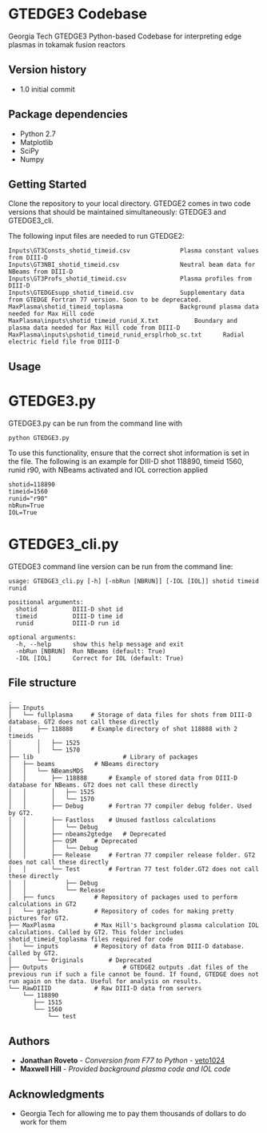 # GTEDGE3 Codebase

Georgia Tech GTEDGE3 Python-based Codebase for interpreting edge plasmas in tokamak fusion reactors

## Version history

*  1.0 initial commit

## Package dependencies

* Python 2.7
* Matplotlib
* SciPy
* Numpy

## Getting Started

Clone the repository to your local directory. GTEDGE2 comes in two code versions that should be maintained simultaneously: GTEDGE3 and GTEDGE3_cli.

The following input files are needed to run GTEDGE2:

	Inputs\GT3Consts_shotid_timeid.csv				Plasma constant values from DIII-D
	Inputs\GT3NBI_shotid_timeid.csv					Neutral beam data for NBeams from DIII-D
	Inputs\GT3Profs_shotid_timeid.csv				Plasma profiles from DIII-D
	Inputs\GTEDGEsupp_shotid_timeid.csv				Supplementary data from GTEDGE Fortran 77 version. Soon to be deprecated.
	MaxPlasma\shotid_timeid_toplasma				Background plasma data needed for Max Hill code
	MaxPlasma\inputs\shotid_timeid_runid_X.txt			Boundary and plasma data needed for Max Hill code from DIII-D
	MaxPlasma\inputs\pshotid_timeid_runid_ersplrhob_sc.txt		Radial electric field file from DIII-D
## Usage

# GTEDGE3.py
GTEDGE3.py can be run from the command line with 

	python GTEDGE3.py
	
To use this functionality, ensure that the correct shot information is set in the file. The following is an example for DIII-D shot 118890, timeid 1560, runid r90, with NBeams activated and IOL correction applied

	shotid=118890
	timeid=1560
	runid="r90"
	nbRun=True	
	IOL=True
	
# GTEDGE3_cli.py

GTEDGE3 command line version can be run from the command line:

	usage: GTEDGE3_cli.py [-h] [-nbRun [NBRUN]] [-IOL [IOL]] shotid timeid runid

	positional arguments:
	  shotid          DIII-D shot id
	  timeid          DIII-D time id
	  runid           DIII-D run id

	optional arguments:
	  -h, --help      show this help message and exit
	  -nbRun [NBRUN]  Run NBeams (default: True)
	  -IOL [IOL]      Correct for IOL (default: True)

## File structure

	.
	├── Inputs
	│   └── fullplasma     # Storage of data files for shots from DIII-D database. GT2 does not call these directly
	│       ├── 118888     # Example directory of shot 118888 with 2 timeids
	│       │   ├── 1525
	│       │   └── 1570
	├── lib                         # Library of packages
	│   ├── beams			# NBeams directory
	│   │   └── NBeamsMDS
	│   │       ├── 118888		# Example of stored data from DIII-D database for NBeams. GT2 does not call these directly
	│   │       │   ├── 1525
	│   │       │   └── 1570
	│   │       ├── Debug		# Fortran 77 compiler debug folder. Used by GT2.
	│   │       ├── Fastloss	# Unused fastloss calculations
	│   │       │   └── Debug
	│   │       ├── nbeams2gtedge	# Deprecated 
	│   │       ├── OSM		# Deprecated
	│   │       │   └── Debug
	│   │       ├── Release		# Fortran 77 compiler release folder. GT2 does not call these directly
	│   │       └── Test		# Fortran 77 test folder.GT2 does not call these directly
	│   │           ├── Debug
	│   │           └── Release
	│   ├── funcs			# Repository of packages used to perform calculations in GT2
	│   └── graphs			# Repository of codes for making pretty pictures for GT2.
	├── MaxPlasma			# Max Hill's background plasma calculation IOL calculations. Called by GT2. This folder includes shotid_timeid_toplasma files required for code
	│   └── inputs			# Repository of data from DIII-D database. Called by GT2.
	│       └── Originals		# Deprecated
	├── Outputs                     # GTEDGE2 outputs .dat files of the previous run if such a file cannot be found. If found, GTEDGE does not run again on the data. Useful for analysis on results.
	└── RawDIIID			# Raw DIII-D data from servers
	    └── 118890
		   ├── 1515
		   └── 1560
		       └── test

## Authors

* **Jonathan Roveto** - *Conversion from F77 to Python* - [veto1024](https://github.com/veto1024)
* **Maxwell Hill** - *Provided background plasma code and IOL code* 

## Acknowledgments

* Georgia Tech for allowing me to pay them thousands of dollars to do work for them
